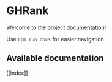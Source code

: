 # GHRank

Welcome to the project documentation!

Use `npm run docs` for easier navigation.

## Available documentation

[[index]]
